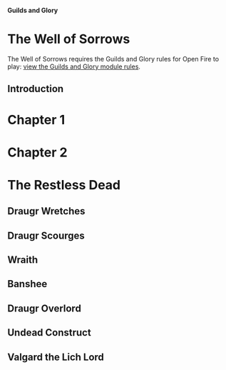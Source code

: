**Guilds and Glory**

The Well of Sorrows
===================

The Well of Sorrows requires the Guilds and Glory rules for Open Fire to play: [view the Guilds and Glory module rules](../guilds-and-glory-game-module.md).

## Introduction

Chapter 1
=========

Chapter 2
=========

The Restless Dead
=================

## Draugr Wretches

## Draugr Scourges

## Wraith

## Banshee

## Draugr Overlord

## Undead Construct

## Valgard the Lich Lord